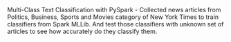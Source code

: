 Multi-Class Text Classification with PySpark - Collected news articles from Politics, Business, Sports and Movies category of 
New York Times to train classifiers from Spark MLLib. And test those classifiers with unknown set of articles to see how 
accurately do they classify them.
